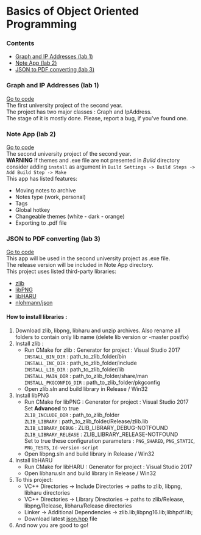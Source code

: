 # Basics of Object Oriented Programming

### Contents
* [Graph and IP Addresses (lab 1)](#graph-and-ip-addresses-lab-1)
* [Note App (lab 2)](#note-app-lab-2)
* [JSON to PDF converting (lab 3)](#json-to-pdf-converting-lab-3)

### Graph and IP Addresses (lab 1)
[Go to code](https://github.com/tochanenko/knu-2nd-oop/tree/master/Algorythms,%20Qt%20and%20Libraries/Graph-IP-Addresses/Graph-IP-Addresses)\
The first university project of the second year.\
The project has two major classes : Graph and IpAddress.\
The stage of it is mostly done. Please, report a bug, if you've found one.

### Note App (lab 2)
[Go to code](https://github.com/tochanenko/knu-2nd-oop/tree/master/Algorythms,%20Qt%20and%20Libraries/Note-App)\
The second university project of the second year.\
**WARNING** If themes and .exe file are not presented in *Build* directory consider adding `install` as argument in `Build Settings -> Build Steps -> Add Build Step -> Make`\
This app has listed features:
* Moving notes to archive
* Notes type (work, personal)
* Tags
* Global hotkey
* Changeable themes (white - dark - orange)
* Exporting to .pdf file

### JSON to PDF converting (lab 3)
[Go to code](https://github.com/tochanenko/knu-2nd-oop/tree/master/Algorythms,%20Qt%20and%20Libraries/JsonToPdf/JsonToPdf)\
This app will be used in the second university project as .exe file.\
The release version will be included in Note App directory.\
This project uses listed third-party libraries:
* [zlib](http://www.zlib.net/)
* [libPNG](http://www.libpng.org/)
* [libHARU](http://libharu.org/)
* [nlohmann/json](https://github.com/nlohmann/json)

#### How to install libraries :
1. Download zlib, libpng, libharu and unzip archives. Also rename all folders to contain only lib name (delete lib version or -master postfix)
2. Install zlib :
    - Run CMake for zlib :
        Generator for project : Visual Studio 2017\
        `INSTALL_BIN_DIR` : path_to_zlib_folder/bin\
        `INSTALL_INC_DIR` : path_to_zlib_folder/include\
        `INSTALL_LIB_DIR` : path_to_zlib_folder/lib\
        `INSTALL_MAIN_DIR` : path_to_zlib_folder/share/man\
        `INSTALL_PKGCONFIG_DIR` : path_to_zlib_folder/pkgconfig
    - Open zlib.sln and build library in Release / Win32
2. Install libPNG
    - Run CMake for libPNG :
        Generator for project : Visual Studio 2017\
        Set **Advanced** to true\
        `ZLIB_INCLUDE_DIR` : path_to_zlib_folder\
        `ZLIB_LIBRARY` : path_to_zlib_folder/Release/zlib.lib\
        `ZLIB_LIBRARY_DEBUG` : ZLIB_LIBRARY_DEBUG-NOTFOUND\
        `ZLIB_LIBRARY_RELEASE` : ZLIB_LIBRARY_RELEASE-NOTFOUND\
        Set to true these configuration parameters : `PNG_SHARED`, `PNG_STATIC`, `PNG_TESTS`, `Id-version-script`
    - Open libpng.sln and build library in Release / Win32
3. Install libHARU
    - Run CMake for libHARU :
        Generator for project : Visual Studio 2017
    - Open libharu.sln and build library in Release / Win32
4. To this project:
    - VC++ Directories -> Include Directories -> paths to zlib, libpng, libharu directories
    - VC++ Directories -> Library Directories -> paths to zlib/Release, libpng/Release, libharu/Release directories
    - Linker -> Additional Dependencies -> zlib.lib;libpng16.lib;libhpdf.lib;
    - Download latest [json.hpp](https://github.com/nlohmann/json/releases) file
5. And now you are good to go!